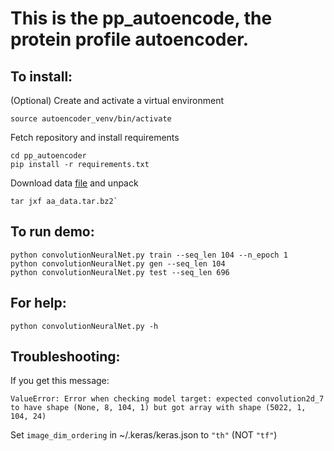 # This is the pp\_autoencode, the protein profile autoencoder.

## To install:
(Optional) Create and activate a virtual environment

```python3 -m venv autoencoder_venv
source autoencoder_venv/bin/activate
```

Fetch repository and install requirements

```git clone https://www.github.com/deronnek/pp_autoencoder
cd pp_autoencoder  
pip install -r requirements.txt
```

Download data [file](https://www.dropbox.com/s/3m96r1hlb6yzgil/aa_data.tar.bz2) and unpack

```wget https://www.dropbox.com/s/3m96r1hlb6yzgil/aa_data.tar.bz2
tar jxf aa_data.tar.bz2`
```

## To run demo:
```
python convolutionNeuralNet.py train --seq_len 104 --n_epoch 1
python convolutionNeuralNet.py gen --seq_len 104
python convolutionNeuralNet.py test --seq_len 696
```

## For help:
`python convolutionNeuralNet.py -h`

## Troubleshooting:
If you get this message: 

`ValueError: Error when checking model target: expected convolution2d_7 to have shape (None, 8, 104, 1) but got array with shape (5022, 1, 104, 24)`

Set `image_dim_ordering` in ~/.keras/keras.json to `"th"` (NOT `"tf"`)
